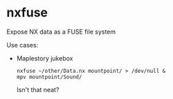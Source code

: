 # nxfuse
Expose NX data as a FUSE file system

Use cases:

- Maplestory jukebox
  
  ```
  nxfuse ~/other/Data.nx mountpoint/ > /dev/null &
  mpv mountpoint/Sound/
  ```
  
  Isn't that neat?
